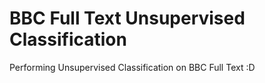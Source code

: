 # BBC Full Text Unsupervised Classification
Performing Unsupervised Classification on BBC Full Text :D
